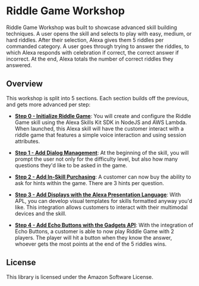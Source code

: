 # Riddle Game Workshop 

Riddle Game Workshop was built to showcase advanced skill building techniques. A user opens the skill and selects to play with easy, medium, or hard riddles. After their selection, Alexa gives them 5 riddles per commanded category. A user goes through trying to answer the riddles, to which Alexa responds with celebration if correct, the correct answer if incorrect. At the end, Alexa totals the number of correct riddles they answered.

## Overview

This workshop is split into 5 sections. Each section builds off the previous, and gets more advanced per step:

- [**Step 0 - Initialize Riddle Game**](https://github.com/CamiWilliams/LevelUpRiddles-Workshop/tree/master/Step%200%20-%20Initialize%20Riddle%20Game): You will create and configure the Riddle Game skill using the Alexa Skills Kit SDK in NodeJS and AWS Lambda. When launched, this Alexa skill will have the customer interact with a riddle game that features a simple voice interaction and using session attributes.

- [**Step 1 - Add Dialog Management**](https://github.com/CamiWilliams/LevelUpRiddles-Workshop/tree/master/Step%201%20-%20Add%20Dialog%20Management): At the beginning of the skill, you will prompt the user not only for the difficulty level, but also how many questions they'd like to be asked in the game.

- [**Step 2 - Add In-Skill Purchasing**](https://github.com/CamiWilliams/LevelUpRiddles-Workshop/tree/master/Step%202%20-%20Add%20ISP): A customer can now buy the ability to ask for hints within the game. There are 3 hints per question.

- [**Step 3 - Add Displays with the Alexa Presentation Language**](https://github.com/CamiWilliams/LevelUpRiddles-Workshop/tree/master/Step%203%20-%20Add%20APL): With APL, you can develop visual templates for skills formatted anyway you'd like. This integration allows customers to interact with their multimodal devices and the skill.

- [**Step 4 - Add Echo Buttons with the Gadgets API**](https://github.com/CamiWilliams/LevelUpRiddles-Workshop/tree/master/Step%204%20-%20Add%20Gadgets): With the integration of Echo Buttons, a customer is able to now play Riddle Game with 2 players. The player will hit a button when they know the answer, whoever gets the most points at the end of the 5 riddles wins.

## License

This library is licensed under the Amazon Software License.
